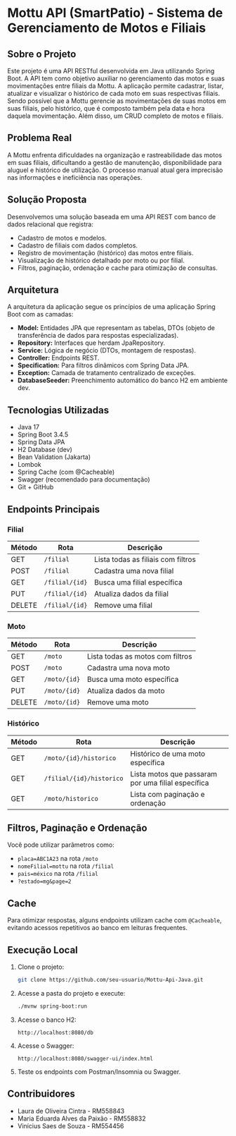 
# Mottu API (SmartPatio) - Sistema de Gerenciamento de Motos e Filiais

## Sobre o Projeto

Este projeto é uma API RESTful desenvolvida em Java utilizando Spring Boot. A API tem como objetivo auxiliar no gerenciamento das motos e suas movimentações entre filiais da Mottu. A aplicação permite cadastrar, listar, atualizar e visualizar o histórico de cada moto em suas respectivas filiais. Sendo possível que a Mottu gerencie as movimentações de suas motos em suas filiais, pelo histórico, que é composto também pela data e hora daquela movimentação. Além disso, um CRUD completo de motos e filiais.

## Problema Real

A Mottu enfrenta dificuldades na organização e rastreabilidade das motos em suas filiais, dificultando a gestão de manutenção, disponibilidade para aluguel e histórico de utilização. O processo manual atual gera imprecisão nas informações e ineficiência nas operações.

## Solução Proposta

Desenvolvemos uma solução baseada em uma API REST com banco de dados relacional que registra:
- Cadastro de motos e modelos.
- Cadastro de filiais com dados completos.
- Registro de movimentação (histórico) das motos entre filiais.
- Visualização de histórico detalhado por moto ou por filial.
- Filtros, paginação, ordenação e cache para otimização de consultas.

## Arquitetura

A arquitetura da aplicação segue os princípios de uma aplicação Spring Boot com as camadas:
- **Model:** Entidades JPA que representam as tabelas, DTOs (objeto de transferência de dados para respostas especializadas).
- **Repository:** Interfaces que herdam JpaRepository.
- **Service:** Lógica de negócio (DTOs, montagem de respostas).
- **Controller:** Endpoints REST.
- **Specification:** Para filtros dinâmicos com Spring Data JPA.
- **Exception:** Camada de tratamento centralizado de exceções.
- **DatabaseSeeder:** Preenchimento automático do banco H2 em ambiente dev.

## Tecnologias Utilizadas

- Java 17
- Spring Boot 3.4.5
- Spring Data JPA
- H2 Database (dev)
- Bean Validation (Jakarta)
- Lombok
- Spring Cache (com @Cacheable)
- Swagger (recomendado para documentação)
- Git + GitHub

## Endpoints Principais

### Filial

| Método | Rota             | Descrição                          |
|--------|------------------|------------------------------------|
| GET    | `/filial`        | Lista todas as filiais com filtros |
| POST   | `/filial`        | Cadastra uma nova filial           |
| GET    | `/filial/{id}`   | Busca uma filial específica        |
| PUT    | `/filial/{id}`   | Atualiza dados da filial           |
| DELETE | `/filial/{id}`   | Remove uma filial                  |

### Moto

| Método | Rota             | Descrição                          |
|--------|------------------|------------------------------------|
| GET    | `/moto`          | Lista todas as motos com filtros   |
| POST   | `/moto`          | Cadastra uma nova moto             |
| GET    | `/moto/{id}`     | Busca uma moto específica          |
| PUT    | `/moto/{id}`     | Atualiza dados da moto             |
| DELETE | `/moto/{id}`     | Remove uma moto                    |

### Histórico

| Método | Rota                                | Descrição                                           |
|--------|-------------------------------------|-----------------------------------------------------|
| GET    | `/moto/{id}/historico`              | Histórico de uma moto específica                    |
| GET    | `/filial/{id}/historico`            | Lista motos que passaram por uma filial específica  |
| GET    | `/moto/historico`                   | Lista com paginação e ordenação                     |

## Filtros, Paginação e Ordenação

Você pode utilizar parâmetros como:
- `placa=ABC1A23` na rota `/moto`
- `nomeFilial=mottu` na rota `/filial`
- `pais=méxico` na rota `/filial`
- `?estado=mg&page=2`

## Cache

Para otimizar respostas, alguns endpoints utilizam cache com `@Cacheable`, evitando acessos repetitivos ao banco em leituras frequentes.

## Execução Local

1. Clone o projeto:
   ```bash
   git clone https://github.com/seu-usuario/Mottu-Api-Java.git
   ```

2. Acesse a pasta do projeto e execute:
   ```bash
   ./mvnw spring-boot:run
   ```

3. Acesse o banco H2:
   ```
   http://localhost:8080/db
   ```
4. Acesse o Swagger:
   ```
   http://localhost:8080/swagger-ui/index.html
   ```
5. Teste os endpoints com Postman/Insomnia ou Swagger.

## Contribuidores

- Laura de Oliveira Cintra - RM558843  
- Maria Eduarda Alves da Paixão - RM558832  
- Vinícius Saes de Souza - RM554456
